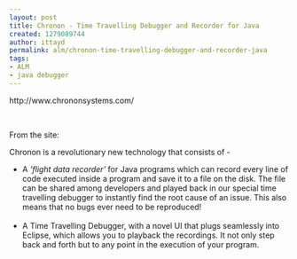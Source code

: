```yaml
---
layout: post
title: Chronon - Time Travelling Debugger and Recorder for Java
created: 1279089744
author: ittayd
permalink: alm/chronon-time-travelling-debugger-and-recorder-java
tags:
- ALM
- java debugger
---
```

<p>http://www.chrononsystems.com/</p>
<p>&nbsp;</p>
<p>From the site:</p>
<p style="font-size: 14px;">Chronon is a revolutionary new technology that consists of -</p>
<ul>
    <li style="font-size: 14px;">A <i>'flight data recorder'</i> for Java  programs which can record every line of code executed inside a program  and save it to a file on the disk.                                 The file can be shared among developers  and played back in our special time travelling debugger to instantly  find the root cause of an issue.                                 This also means that no bugs ever need  to be reproduced!</li>
    <br />
    <li style="font-size: 14px;">A Time Travelling Debugger, with a novel  UI that plugs seamlessly into Eclipse, which allows you to playback the  recordings. It not  only step back and forth but to any point in the  execution of your program.</li>
</ul>
<p>&nbsp;</p>
